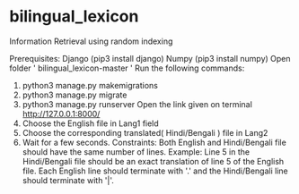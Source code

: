 # bilingual_lexicon
Information Retrieval using random indexing

Prerequisites:
Django (pip3 install django)
Numpy (pip3 install numpy)
Open folder '​ bilingual_lexicon-master​ '
Run the following commands:
1. python3 manage.py makemigrations
2. python3 manage.py migrate
3. python3 manage.py runserver
Open the link given on terminal
http://127.0.0.1:8000/
1. Choose the English file in Lang1 field
2. Choose the corresponding translated(​ Hindi/Bengali​ ) file in Lang2
3. Wait for a few seconds.
Constraints:
Both English and Hindi/Bengali file should have the same number of lines.
Example: Line 5 in the Hindi/Bengali file should be an exact translation of line 5 of the
English file.
Each English line should terminate with '.' and the Hindi/Bengali line should terminate
with '|'.
